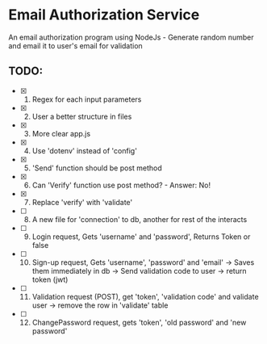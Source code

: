 # Email Authorization Service
An email authorization program using NodeJs - Generate random number and email it to user's email for validation


## TODO:
- [x] 01. Regex for each input parameters
- [x] 02. User a better structure in files
- [x] 03. More clear app.js
- [x] 04. Use 'dotenv' instead of 'config'
- [x] 05. 'Send' function should be post method
- [x] 06. Can 'Verify' function use post method? - Answer: No!
- [x] 07. Replace 'verify' with 'validate'
- [ ] 08. A new file for 'connection' to db, another for rest of the interacts
- [ ] 09. Login request, Gets 'username' and 'password', Returns Token or false
- [ ] 10. Sign-up request, Gets 'username', 'password' and 'email' -> Saves them immediately in db -> Send validation code to user -> return token (jwt)
- [ ] 11. Validation request (POST), get 'token', 'validation code' and validate user -> remove the row in 'validate' table
- [ ] 12. ChangePassword request, gets 'token', 'old password' and 'new password'
